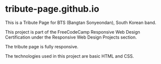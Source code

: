 # tribute-page.github.io

This is a Tribute Page for BTS (Bangtan Sonyeondan), South Korean band.

This project is part of the FreeCodeCamp Responsive Web Design Certification under the Responsive Web Design Projects section.

The tribute page is fully responsive.

The technologies used in this project are basic HTML and CSS.
